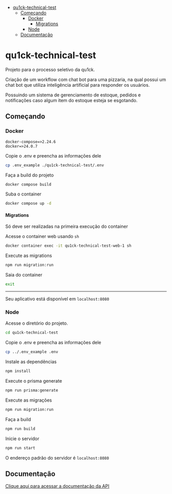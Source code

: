 - [qu1ck-technical-test](#qu1ck-technical-test)
  - [Começando](#começando)
    - [Docker](#docker)
      - [Migrations](#migrations)
    - [Node](#node)
  - [Documentação](#documentação)


# qu1ck-technical-test

Projeto para o processo seletivo da qu1ck.

Criação de um workflow com chat bot para uma pizzaria, na qual possui um chat bot que utiliza inteligência artificial para responder os usuários.

Possuindo um sistema de gerenciamento de estoque, pedidos e notificações caso algum item do estoque esteja se esgotando.

## Começando

### Docker

```
docker-compose=>2.24.6
docker=>24.0.7
```

Copie o .env e preencha as informações dele

```bash
cp .env_example ./qu1ck-technical-test/.env
```

Faça a build do projeto

```bash
docker compose build
```

Suba o container

```bash
docker compose up -d
```

#### Migrations

Só deve ser realizadas na primeira execução do container

Acesse o container web usando `sh`

```bash
docker container exec -it qu1ck-technical-test-web-1 sh
```

Execute as migrations

```bash
npm run migration:run
```

Saia do container

```bash
exit
```

---

Seu aplicativo está disponível em `localhost:8080`

### Node

Acesse o diretório do projeto.

```bash
cd qu1ck-technical-test
```

Copie o .env e preencha as informações dele

```bash
cp ../.env_example .env
```

Instale as dependências

```bash
npm install
```

Execute o prisma generate

```bash
npm run prisma:generate
```

Execute as migrações

```bash
npm run migration:run
```

Faça a build

```bash
npm run build
```

Inicie o servidor

```bash
npm run start
```

O endereço padrão do servidor é `localhost:8080`

## Documentação

[Clique aqui para acessar a documentação da API](./docs/README-pt_br.md)